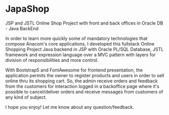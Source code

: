 # JapaShop
JSP and JSTL Online Shop Project with front and back offices in Oracle DB - Java BackEnd

In order to learn more quickly some of mandatory technologies that compose Anacom's core applications, I developed this fullstack Online Shopping Project Java backend in JSP with Oracle PL/SQL Database, JSTL framework and expression language over a MVC pattern with layers for division of responsibilities and more control.

With Bootstrap5 and FontAwesome for frontend presentation, the application permits the owner to register products and users in order to sell online thru its shopping cart. So, the admin receive orders and feedback from the customers for interaction logged in a backoffice page where it's possible to cancel/deliver orders and receive messages from customers of any kind of subject.

I hope you enjoy! Let me know about any question/feedback.
